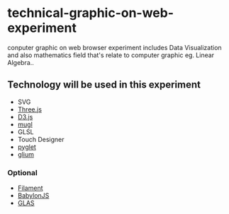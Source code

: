 # technical-graphic-on-web-experiment

conputer graphic on web browser experiment includes Data Visualization
and also mathematics field that's relate to computer graphic eg. Linear Algebra..

## Technology will be used in  this experiment

- SVG
- [Three.js](https://threejs.org/)
- [D3.js](https://d3js.org/)
- [mugl](https://github.com/andykswong/mugl)
- GLSL
- Touch Designer
- [pyglet](https://pyglet.org/)
- [glium](https://github.com/glium/glium)

### Optional

- [Filament](https://github.com/google/filament/)
- [BabylonJS](https://github.com/BabylonJS/Babylon.js)
- [GLAS](https://github.com/lume/glas)

